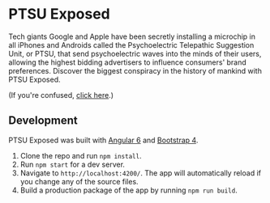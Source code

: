 # PTSU Exposed

Tech giants Google and Apple have been secretly installing a microchip in all iPhones and Androids called the Psychoelectric Telepathic Suggestion Unit, or PTSU, that send psychoelectric waves into the minds of their users, allowing the highest bidding advertisers to influence consumers' brand preferences. Discover the biggest conspiracy in the history of mankind with PTSU Exposed. 

(If you're confused, [click here](https://www.tannerkrewson.com/ptsu/secret).)

## Development

PTSU Exposed was built with [Angular 6](https://angular.io/) and [Bootstrap 4](https://getbootstrap.com/).

1. Clone the repo and run `npm install`.
2. Run `npm start` for a dev server. 
3. Navigate to `http://localhost:4200/`. The app will automatically reload if you change any of the source files.
4. Build a production package of the app by running `npm run build`.
